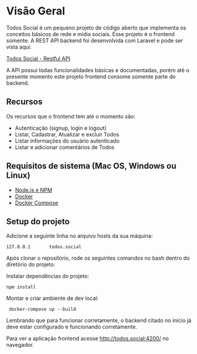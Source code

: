 # Visão Geral

Todos Social é um pequeno projeto de código aberto que implementa os conceitos básicos de rede e mídia sociais. Esse projeto é o frontend somente. A REST API backend foi desenvolvida com Laravel e pode ser vista aqui:

[Todos Social - Restful API](https://github.com/paduanton/todos-social)

A API possui todas funcionalidades básicas e documentadas, porém até o presente momento este projeto frontend consome somente parte do backend.

## Recursos
Os recursos que o frontend tem até o momento são:
- Autenticação (signup, login e logout)
- Listar, Cadastrar, Atualizar e excluir Todos
- Listar informações do usuário autenticado
- Listar e adicionar comentários de Todos

## Requisitos de sistema (Mac OS, Windows ou Linux)
* [Node.js e NPM](https://nodejs.org/en/download/)
* [Docker](https://www.docker.com/get-started)
* [Docker Compose](https://docs.docker.com/compose/install)


## Setup do projeto

Adicione a seguinte linha no arquivo hosts da sua máquina:
```
127.0.0.1       todos.social
```

Após clonar o repositório, rode os seguintes comandos no bash dentro do diretório do projeto:

Instalar dependências do projeto:
```
npm install
```

Montar e criar ambiente de dev local:
```
 docker-compose up --build
```

Lembrando que para funcionar corretamente, o backend citado no início já deve estar configurado e funcionando corretamente.

Para ver a aplicação frontend acesse http://todos.social:4200/ no navegador.